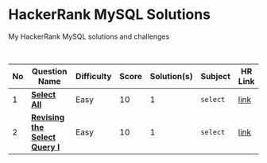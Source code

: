 # HackerRank MySQL Solutions
My HackerRank MySQL solutions and challenges

<br>

| No | Question Name | Difficulty | Score | Solution(s) | Subject | HR Link |
|--|--|--|--|--|--|--|
| 1 | [**Select All**](https://github.com/hevalhazalkurt/HackerRank_MySQL_Solutions/blob/master/solutions/001_Select_All.md) | Easy | 10 | 1 | `select` | [link](https://www.hackerrank.com/challenges/select-all-sql/problem) |
| 2 | [**Revising the Select Query I**](https://github.com/hevalhazalkurt/HackerRank_MySQL_Solutions/blob/master/solutions/002_Revising_the_Select_Query_I.md) | Easy | 10 | 1 | `select` | [link](https://www.hackerrank.com/challenges/revising-the-select-query/problem) |

